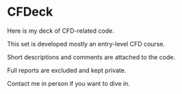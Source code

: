 # CFDeck
Here is my deck of CFD-related code.

This set is developed mostly an entry-level CFD course.

Short descriptions and comments are attached to the code. 

Full reports are excluded and kept private. 

Contact me in person if you want to dive in.
